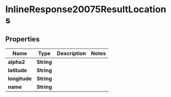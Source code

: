 # InlineResponse20075ResultLocations

## Properties
Name | Type | Description | Notes
------------ | ------------- | ------------- | -------------
**alpha2** | **String** |  | 
**latitude** | **String** |  | 
**longitude** | **String** |  | 
**name** | **String** |  | 
